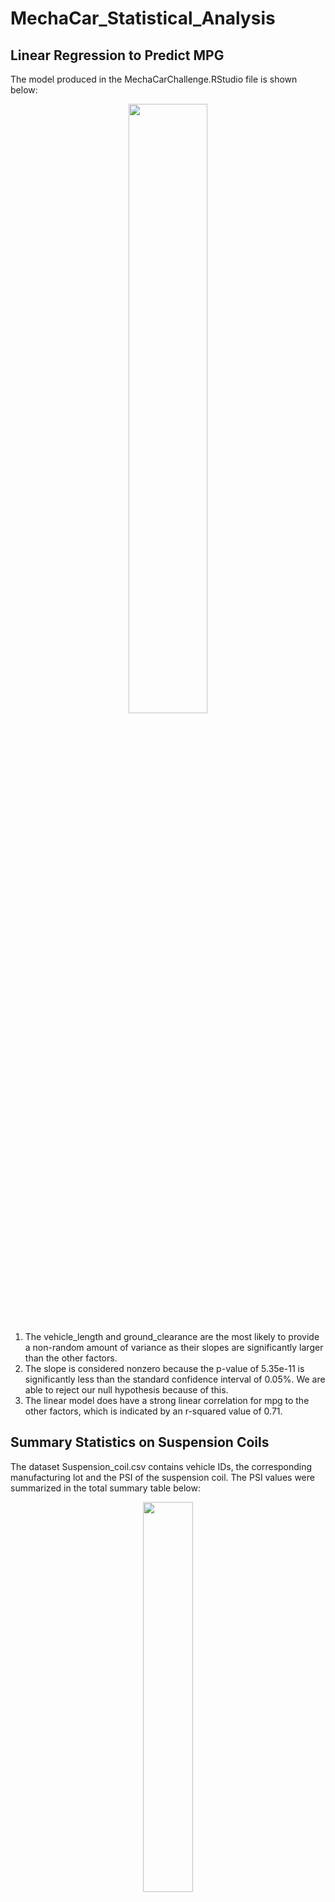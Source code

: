 # MechaCar_Statistical_Analysis

## Linear Regression to Predict MPG 

The model produced in the MechaCarChallenge.RStudio file is shown below: 

<p align="center" width="100%">
    <img width="50%" src=https://user-images.githubusercontent.com/105991478/192388824-5dbd3f5e-f472-4e48-91e4-403a14a3abee.png>
</p>



1. The vehicle_length and ground_clearance are the most likely to provide a non-random amount of variance as their slopes are significantly larger than the other factors. 
2. The slope is considered nonzero because the p-value of 5.35e-11 is significantly less than the standard confidence interval of 0.05%. We are able to reject our null hypothesis because of this. 
3. The linear model does have a strong linear correlation for mpg to the other factors, which is indicated by an r-squared value of 0.71.


## Summary Statistics on Suspension Coils
The dataset Suspension_coil.csv contains vehicle IDs, the corresponding manufacturing lot and the PSI of the suspension coil. The PSI values were summarized in the total summary table below: 
<p align="center" width="100%">
    <img width="40%" src=https://user-images.githubusercontent.com/105991478/192391572-017d4b4f-0439-40d3-bfed-51accfc5180a.png>
</p>
For all manufacturing lots, the variance is below the required 100 pounds per square inch. However, when looking into each lot separately, Lot 3 has a variance of 170 lb/in^2, which is significantly above specification. 
<p align="center" width="100%">
    <img width="40%" src=https://user-images.githubusercontent.com/105991478/192392075-3d1ea835-fe39-4e70-a604-e36acab11ad1.png>
</p>

## T-Tests on Suspension Coils 
All lots of suspension coils were compared against the null hypothesis that the mean PSI for the suspension coils was 1500 PSI. The analyssis of all lots gave a p-value of 0.06. Because this is higher than 0.05, we cannot reject the null hypothesis. 
<p align="center" width="100%">
    <img width="40%" src=https://user-images.githubusercontent.com/105991478/192897414-d8282dd9-2818-456a-b858-f0c9d2dcaf92.png>
</p>

T-Tests were also performed for each lot. Only lot Lot 3 had a p-value less than 0.05, which means that the null hypothesis can be rejected. This is consistent when looking at the statistical summary data from the table above because Lot 3 has a mean value that is furthest from 1500 PSI. The T-test results for Lot 3 are shown below: 
<p align="center" width="100%">
    <img width="40%" src=https://user-images.githubusercontent.com/105991478/192898467-a963b7f8-70ac-46ba-9a0d-70f1affd408b.png>
</p>

## Study Design: MechaCar vs. Competition
An additional sellimg metric that could be important to the customer would be the safety rating of the car. 
The null hypothesis would be that the car has a safety rating that is equal to the competitors. 
The alternative hypothesis would be that the car's safety rating is statistically different from the competitors. 
A t-test would make sense to run here because the safety rating could be compared to the safety ratings of several different competitors to see if it is significantly higher (or lower). 

The data needed is safety rating values for competitors and for Mechacar. It would potentially be helpful to include ratings from different sources if the scoring rubrics were consistent. 
